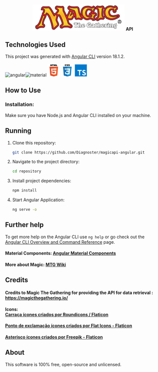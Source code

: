 <p align="center">
  <img src="src/assets/logo.png" alt="material" width="300"/> <b>API</b>
</p>


## Technologies Used
This project was generated with [Angular CLI](https://github.com/angular/angular-cli) version 18.1.2. </br> </br>
<img src="https://angular.io/assets/images/logos/angular/angular.svg" alt="angular" width="40" height="40"/><img src="https://cdn.jsdelivr.net/gh/devicons/devicon/icons/materialui/materialui-plain.svg" alt="material" width="40" height="40"/>
<img src="https://raw.githubusercontent.com/devicons/devicon/master/icons/html5/html5-original-wordmark.svg" alt="html5" width="40" height="40"/>
<img src="https://raw.githubusercontent.com/devicons/devicon/master/icons/css3/css3-original-wordmark.svg" alt="css3" width="40" height="40"/> 
<img src="https://raw.githubusercontent.com/devicons/devicon/master/icons/typescript/typescript-original.svg" alt="typescript" width="40" height="40"/>

## How to Use
### Installation: 
Make sure you have Node.js and Angular CLI installed on your machine.

## Running

1. Clone this repository:
   ```bash
   git clone https://github.com/Diagnoster/magicapi-angular.git
2. Navigate to the project directory:
   ```bash
   cd repository
3. Install project dependencies:
   ```bash
   npm install
4. Start Angular Application:
    ```bash
    ng serve -o

## Further help

To get more help on the Angular CLI use `ng help` or go check out the [Angular CLI Overview and Command Reference](https://angular.dev/tools/cli) page.
#### Material Components: <a href="https://material.angular.io/components/categories"> Angular Material Components </a> 
#### More about Magic: <a href="https://mtg.fandom.com/wiki/Main_Page"> MTG Wiki </a> 


## Credits
#### Credits to Magic The Gathering for providing the API for data retrieval : https://magicthegathering.io/ 
#### Icons: </br> <a href="https://www.flaticon.com/br/icones-gratis/carraca" title="carraça ícones">Carraça ícones criados por Roundicons / Flaticon</a> 
#### <a href="https://www.flaticon.com/br/icones-gratis/ponto-de-exclamacao" title="ponto de exclamação ícones">Ponto de exclamação ícones criados por Flat Icons - Flaticon</a>
#### <a href="https://www.flaticon.com/br/icones-gratis/asterisco" title="asterisco ícones">Asterisco ícones criados por Freepik - Flaticon</a>




## About
This software is 100% free, open-source and unlicensed.
